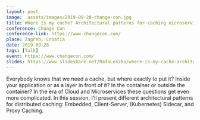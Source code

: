 ```yaml
---
layout: post
image:  assets/images/2019-09-28-change-con.jpg
title: Where is my cache? Architectural patterns for caching microservices by example
conference: Change Con
conference-link: https://www.changecon.com/
place: Zagreb, Croatia
date: 2019-09-28
tags: [Talk]
event: https://www.changecon.com/
slides: https://www.slideshare.net/RafaLeszko/where-is-my-cache-architectural-patterns-for-caching-microservices-by-example
---
```


Everybody knows that we need a cache, but where exactly to put it? Inside your application or as a layer in front of it? In the container or outside the container? In the era of Cloud and Microservices these questions get even more complicated. In this session, I’ll present different architectural patterns for distributed caching: Embedded, Client-Server, (Kubernetes) Sidecar, and Proxy Caching.
